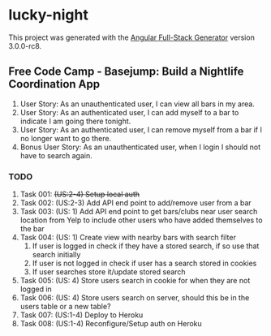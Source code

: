 # lucky-night

This project was generated with the [Angular Full-Stack Generator](https://github.com/DaftMonk/generator-angular-fullstack) version 3.0.0-rc8.

## Free Code Camp - Basejump: Build a Nightlife Coordination App
<ol>
  <li>User Story: As an unauthenticated user, I can view all bars in my area.</li>
  <li>User Story: As an authenticated user, I can add myself to a bar to indicate I am going there tonight.</li>
  <li>User Story: As an authenticated user, I can remove myself from a bar if I no longer want to go there.</li>
  <li>Bonus User Story: As an unauthenticated user, when I login I should not have to search again.</li>
</ol>

### TODO
<ol>
<li>Task 001: <strike>(US:2-4)  Setup local auth</strike></li>
<li>Task 002: (US:2-3)  Add API end point to add/remove user from a bar</li>
<li>Task 003: (US:  1)  Add API end point to get bars/clubs near user search location from Yelp to include other users who have added themselves to the bar</li>
<li>Task 004: (US:  1)  Create view with nearby bars with search filter
  <ol>
    <li>If user is logged in check if they have a stored search, if so use that search initially</li>
    <li>If user is not logged in check if user has a search stored in cookies</li>
    <li>If user searches store it/update stored search</li>
  </ol>
</li>
<li>Task 005: (US:  4)  Store users search in cookie for when they are not logged in</li>
<li>Task 006: (US:  4)  Store users search on server, should this be in the users table or a new table?</li>
<li>Task 007: (US:1-4)  Deploy to Heroku</li>
<li>Task 008: (US:1-4)  Reconfigure/Setup auth on Heroku</li>
</ol>
